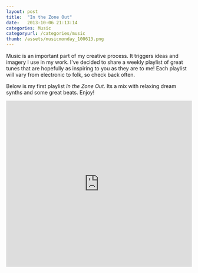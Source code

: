 ```yaml
---
layout: post
title:  "In the Zone Out"
date:   2013-10-06 21:13:14
categories: Music
categoryurl: /categories/music
thumb: /assets/musicmonday_100613.png
---
```


Music is an important part of my creative process. It triggers ideas and imagery I use in my work. I've decided to share a weekly playlist of great tunes that are hopefully as inspiring to you as they are to me! Each playlist will vary from electronic to folk, so check back often.

Below is my first playlist *In the Zone Out*. Its a mix with relaxing dream synths and some great beats. Enjoy!

<iframe width="100%" height="450" scrolling="no" frameborder="no" src="https://w.soundcloud.com/player/?url=http%3A%2F%2Fapi.soundcloud.com%2Fplaylists%2F11638288&amp;color=064352&amp;auto_play=false&amp;show_artwork=false"></iframe>

